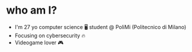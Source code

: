 # who am I?
- I'm 27 yo computer science 🖥️ student @ PoliMi (Politecnico di Milano)
- Focusing on cybersecurity 🔥
- Videogame lover 🎮
